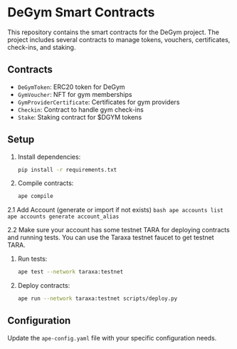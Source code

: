 # DeGym Smart Contracts

This repository contains the smart contracts for the DeGym project. The project includes several contracts to manage tokens, vouchers, certificates, check-ins, and staking.

## Contracts

- `DeGymToken`: ERC20 token for DeGym
- `GymVoucher`: NFT for gym memberships
- `GymProviderCertificate`: Certificates for gym providers
- `Checkin`: Contract to handle gym check-ins
- `Stake`: Staking contract for $DGYM tokens

## Setup

1. Install dependencies:
   ```bash
   pip install -r requirements.txt
    ```

2. Compile contracts:
    ```bash
    ape compile
    ```

2.1 Add Account (generate or import if not exists)
    ```bash
    ape accounts list
    ape accounts generate account_alias
    ```

2.2 Make sure your account has some testnet TARA for deploying contracts and running tests. You can use the Taraxa testnet faucet to get testnet TARA.


1. Run tests:
    ```bash
    ape test --network taraxa:testnet
    ```

2. Deploy contracts:
    ```bash
    ape run --network taraxa:testnet scripts/deploy.py
    ```

## Configuration

Update the `ape-config.yaml` file with your specific configuration needs.
